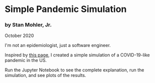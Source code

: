 # Simple Pandemic Simulation
### by Stan Mohler, Jr.
October 2020

I'm not an epidemiologist, just a software engineer.  

Inspired by [this page](https://forum.bayesia.us/t/p8hymxb/webinar-series-reasoning-under-uncertainty-part-3-epidemic-modeling-with-temporal-bayesian-networks), I created a simple simulation of a COVID-19-like pandemic in the US.

Run the Jupyter Notebook to see the complete explanation, run the simulation, and see plots of the results.  